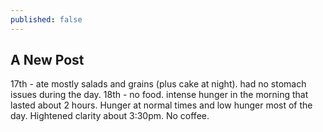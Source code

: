 ```yaml
---
published: false
---
```

## A New Post

17th - ate mostly salads and grains (plus cake at night). had no stomach issues during the day.
18th - no food. intense hunger in the morning that lasted about 2 hours. Hunger at normal times and low hunger most of the day. Hightened clarity about 3:30pm. No coffee.